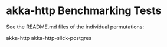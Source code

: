 # akka-http Benchmarking Tests

See the README.md files of the individual permutations:

akka-http
akka-http-slick-postgres
